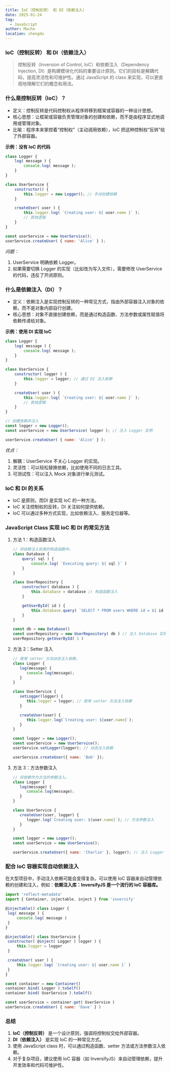 ```yaml
---
title: IoC（控制反转） 和 DI（依赖注入）
date: 2025-01-24
tag:
  - JavaScript
author: Macho
location: chengdu
---
```


### IoC（控制反转） 和 DI（依赖注入）

> 控制反转（Inversion of Control, IoC）和依赖注入（Dependency Injection, DI）是构建模块化代码的重要设计原则。它们的目标是解耦代码，提高灵活性和可维护性。通过
> JavaScript 的 class 来实现，可以更直观地理解它们的概念和用法。

### 什么是控制反转（IoC）？

- 定义：控制反转是代码控制权从程序转移到框架或容器的一种设计思想。
- 核心思想：让框架或容器负责管理对象的创建和依赖，而不是由程序显式地调用或管理对象。
- 比喻：程序本来掌控着“控制权”（主动调用依赖），IoC 把这种控制权“反转”给了外部容器。

**示例：没有 IoC 的代码**

```javascript
class Logger {
    log( message ) {
        console.log( message );
    }
}

class UserService {
    constructor() {
        this.logger = new Logger(); // 手动创建依赖
    }

    createUser( user ) {
        this.logger.log( `Creating user: ${ user.name }` );
        // 其他逻辑
    }
}

const userService = new UserService();
userService.createUser( { name: 'Alice' } );
```

*问题：*

1. UserService 明确依赖 Logger。
2. 如果需要切换 Logger 的实现（比如改为写入文件），需要修改 UserService 的代码，违反了开闭原则。

### 什么是依赖注入（DI）？

- 定义：依赖注入是实现控制反转的一种常见方式，指由外部容器注入对象的依赖，而不是对象内部自行创建。
- 核心思想：对象不直接创建依赖，而是通过构造函数、方法参数或属性赋值将依赖传递给对象。

**示例：使用 DI 实现 IoC**

```javascript
class Logger {
    log( message ) {
        console.log( message );
    }
}

class UserService {
    constructor( logger ) {
        this.logger = logger; // 通过 DI 注入依赖
    }

    createUser( user ) {
        this.logger.log( `Creating user: ${ user.name }` );
        // 其他逻辑
    }
}

// 创建依赖并注入
const logger = new Logger();
const userService = new UserService( logger ); // 注入 Logger 实例

userService.createUser( { name: 'Alice' } );
```

*优点：*

1. 解耦：UserService 不关心 Logger 的实现。
2. 灵活性：可以轻松替换依赖，比如使用不同的日志工具。
3. 可测试性：可以注入 Mock 对象进行单元测试。

### IoC 和 DI 的关系

- IoC 是原则，而DI 是实现 IoC 的一种方法。
- IoC 关注控制权的反转，DI 关注如何提供依赖。
- IoC 可以通过多种方式实现，比如依赖注入、服务定位器等。

### JavaScript Class 实现 IoC 和 DI 的常见方法

1. 方法 1：构造函数注入
    ```javascript
    // 将依赖注入到类的构造函数中。
    class Database {
        query( sql ) {
            console.log( `Executing query: ${ sql }` )
        }
    }
    
    class UserRepository {
        constructor( database ) {
            this.database = database // 构造函数注入
        }
    
        getUserById( id ) {
            this.database.query( `SELECT * FROM users WHERE id = ${ id }` )
        }
    }
    
    const db = new Database()
    const userRepository = new UserRepository( db ) // 注入 Database 实例
    userRepository.getUserById( 1 )
    ```

2. 方法 2：Setter 注入
   ```javascript
   // 使用 setter 方法动态注入依赖。
   class Logger {
      log(message) {
         console.log(message);
      }
   }
   
   class UserService {
      setLogger(logger) {
         this.logger = logger; // 使用 setter 方法注入依赖
      }
   
      createUser(user) {
         this.logger.log(`Creating user: ${user.name}`);
      }
   }
   
   const logger = new Logger();
   const userService = new UserService();
   userService.setLogger(logger); // 动态注入依赖
   
   userService.createUser({ name: 'Bob' });
   ```
   
3. 方法 3：方法参数注入
   ```javascript
   // 将依赖作为方法的参数注入。
   class Logger {
      log(message) {
         console.log(message);
      }
   }
   
   class UserService {
      createUser(user, logger) {
         logger.log(`Creating user: ${user.name}`); // 方法参数注入
      }
   }
   
   const logger = new Logger();
   const userService = new UserService();
   
   userService.createUser({ name: 'Charlie' }, logger); // 注入 Logger 实例
   ```
### 配合 IoC 容器实现自动依赖注入

在大型项目中，手动注入依赖可能会变得复杂。可以使用 IoC 容器来自动管理依赖的创建和注入，例如：**依赖注入库：InversifyJS 是一个流行的 IoC 容器库。**
   ```javascript
   import 'reflect-metadata'
import { Container, injectable, inject } from 'inversify'

@injectable() class Logger {
    log( message ) {
        console.log( message )
    }
}

@injectable() class UserService {
    constructor( @inject( Logger ) logger ) {
        this.logger = logger
    }

    createUser( user ) {
        this.logger.log( `Creating user: ${ user.name }` )
    }
}

const container = new Container()
container.bind( Logger ).toSelf()
container.bind( UserService ).toSelf()

const userService = container.get( UserService )
userService.createUser( { name: 'Dave' } )
   ```
### 总结
1.	**IoC（控制反转）** 是一个设计原则，强调将控制权交给外部容器。
2.	**DI（依赖注入）** 是实现 IoC 的一种常见方式。
3.	使用 JavaScript class 时，可以通过构造函数、setter 方法或方法参数注入依赖。
4.	对于复杂项目，建议使用 IoC 容器（如 InversifyJS）来自动管理依赖，提升开发效率和代码可维护性。
